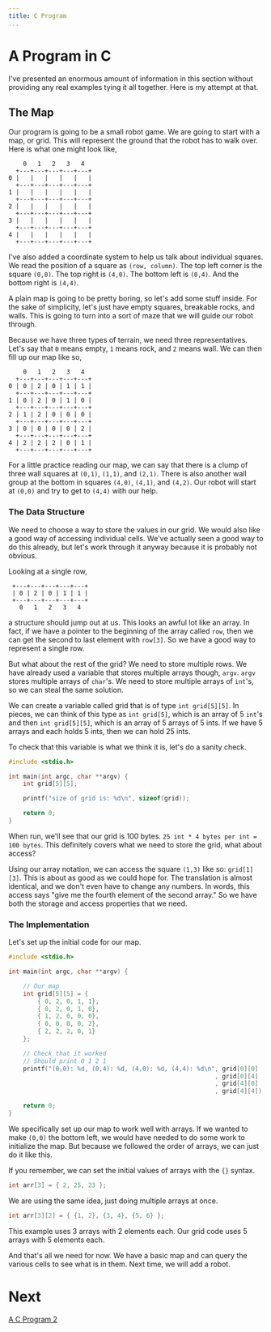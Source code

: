 ```yaml
---
title: C Program
...
```


# A Program in C

I've presented an enormous amount of information in this section without
providing any real examples tying it all together. Here is my attempt at that.

## The Map

Our program is going to be a small robot game. We are going to start with a map,
or grid. This will represent the ground that the robot has to walk over. Here is
what one might look like,

        0   1   2   3   4
      +---+---+---+---+---+
    0 |   |   |   |   |   |
      +---+---+---+---+---+
    1 |   |   |   |   |   |
      +---+---+---+---+---+
    2 |   |   |   |   |   |
      +---+---+---+---+---+
    3 |   |   |   |   |   |
      +---+---+---+---+---+
    4 |   |   |   |   |   |
      +---+---+---+---+---+

I've also added a coordinate system to help us talk about individual squares.
We read the position of a square as `(row, column)`.  The top left corner is the
square `(0,0)`. The top right is `(4,0)`. The bottom left is `(0,4)`. And the
bottom right is `(4,4)`.

A plain map is going to be pretty boring, so let's add some stuff inside. For
the sake of simplicity, let's just have empty squares, breakable rocks, and
walls. This is going to turn into a sort of maze that we will guide our robot
through.

Because we have three types of terrain, we need three representatives. Let's say
that `0` means empty, `1` means rock, and `2` means wall. We can then fill up
our map like so,

        0   1   2   3   4
      +---+---+---+---+---+
    0 | 0 | 2 | 0 | 1 | 1 |
      +---+---+---+---+---+
    1 | 0 | 2 | 0 | 1 | 0 |
      +---+---+---+---+---+
    2 | 1 | 2 | 0 | 0 | 0 |
      +---+---+---+---+---+
    3 | 0 | 0 | 0 | 0 | 2 |
      +---+---+---+---+---+
    4 | 2 | 2 | 2 | 0 | 1 |
      +---+---+---+---+---+

For a little practice reading our map, we can say that there is a clump of three
wall squares at `(0,1)`, `(1,1)`, and `(2,1)`.  There is also another wall group
at the bottom in squares `(4,0)`, `(4,1)`, and `(4,2)`.  Our robot will start at
`(0,0)` and try to get to `(4,4)` with our help.

### The Data Structure

We need to choose a way to store the values in our grid. We would also like a
good way of accessing individual cells. We've actually seen a good way to do
this already, but let's work through it anyway because it is probably not
obvious.

Looking at a single row,

     +---+---+---+---+---+
     | 0 | 2 | 0 | 1 | 1 |
     +---+---+---+---+---+
       0   1   2   3   4

a structure should jump out at us. This looks an awful lot like an array. In
fact, if we have a pointer to the beginning of the array called `row`, then we
can get the second to last element with `row[3]`. So we have a good way to
represent a single row.

But what about the rest of the grid? We need to store multiple rows. We have
already used a variable that stores multiple arrays though, `argv`. `argv`
stores multiple arrays of `char`'s. We need to store multiple arrays of `int`'s,
so we can steal the same solution.

We can create a variable called grid that is of type `int grid[5][5]`. In
pieces, we can think of this type as `int grid[5]`, which is an array of 5
`int`'s and then `int grid[5][5]`, which is an array of 5 arrays of 5 ints. If
we have 5 arrays and each holds 5 ints, then we can hold 25 ints.

To check that this variable is what we think it is, let's do a sanity check.

```c
#include <stdio.h>

int main(int argc, char **argv) {
    int grid[5][5];

    printf("size of grid is: %d\n", sizeof(grid));

    return 0;
}
```

When run, we'll see that our grid is 100 bytes. `25 int * 4 bytes per int = 100
bytes`. This definitely covers what we need to store the grid, what about
access?

Using our array notation, we can access the square `(1,3)` like so:
`grid[1][3]`. This is about as good as we could hope for. The translation is
almost identical, and we don't even have to change any numbers. In words, this
access says "give me the fourth element of the second array." So we have both
the storage and access properties that we need.

### The Implementation

Let's set up the initial code for our map.

```c
#include <stdio.h>

int main(int argc, char **argv) {

    // Our map
    int grid[5][5] = {
        { 0, 2, 0, 1, 1},
        { 0, 2, 0, 1, 0},
        { 1, 2, 0, 0, 0},
        { 0, 0, 0, 0, 2},
        { 2, 2, 2, 0, 1}
    };

    // Check that it worked
    // Should print 0 1 2 1
    printf("(0,0): %d, (0,4): %d, (4,0): %d, (4,4): %d\n", grid[0][0]
                                                         , grid[0][4]
                                                         , grid[4][0]
                                                         , grid[4][4]);

    return 0;
}
```

We specifically set up our map to work well with arrays. If we wanted to make
`(0,0)` the bottom left, we would have needed to do some work to initialize the
map. But because we followed the order of arrays, we can just do it like this.

If you remember, we can set the initial values of arrays with the `{}` syntax.

```c
int arr[3] = { 2, 25, 23 };
```

We are using the same idea, just doing multiple arrays at once.

```c
int arr[3][2] = { {1, 2}, {3, 4}, {5, 6} };
```

This example uses 3 arrays with 2 elements each. Our grid code uses 5 arrays
with 5 elements each.

And that's all we need for now. We have a basic map and can query the various
cells to see what is in them. Next time, we will add a robot.

# Next
[A C Program 2](19-c-program2.html)
